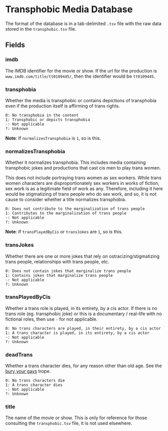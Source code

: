 # Transphobic Media Database

The format of the database is in a tab-delimited `.tsv` file with the raw
data stored in the `transphobic.tsv` file.

## Fields

### imdb

The IMDB identifier for the movie or show. If the url for the production is
`www.imdb.com/title/tt0109445/`, then the identifier would be `tt0109445`.

### transphobia

Whether the media is transphobic or contains depictions of transphobia 
even if the production itself is affirming of trans rights.

```
0: No transphobia in the content
1: Transphobic or depicts transphobia
-: Not applicable
?: Unknown
```

**Note**: If `normalizesTransphobia` is `1`, so is this.

### normalizesTransphobia

Whether it normalizes transphobia. This includes media containing transphobic 
jokes and productions that cast cis men to play trans women.

This does not include portraying trans women as sex workers. While trans
women characters are disproportionately sex workers in works of fiction,
sex work is as a legitimate field of work as any. Therefore, including it here
would be stigmatizing of trans people who do sex work, and so, it is not
cause to consider whether a title normalizes transphobia.

```
0: Does not contribute to the marginalization of trans people
1: Contributes to the marginalization of trans people
-: Not applicable
?: Unknown
```

**Note**: If `transPlayedByCis` or `transJokes` are `1`, so is this.

### transJokes

Whether there are one or more jokes that rely on ostracizing/stigmatizing 
trans people, relationships with trans people, etc.

```
0: Does not contain jokes that marginalize trans people
1: Contains jokes that marginalize trans people
-: Not applicable
?: Unknown
```

### transPlayedByCis

Whether a trans role is played, in its entirety, by a cis actor. If there
is no trans role (eg. transphobic joke) or this is a documentary / real-life
with no fictional roles, then use `-` for not applicable.

```
0: No trans characters are played, in their entirety, by a cis actor
1: A trans character is played, in its entirety, by a cis actor
-: Not applicable
?: Unknown
```

### deadTrans

Whether a trans character dies, for any reason other than old age. See the
[bury your gays](http://tvtropes.org/pmwiki/pmwiki.php/Main/BuryYourGays) 
trope.

```
0: No trans characters die
1: A trans character dies
-: Not applicable
?: Unknown
```

### title

The name of the movie or show. This is only for reference for those consulting
the `transphobic.tsv` file, it is not used elsewhere.
